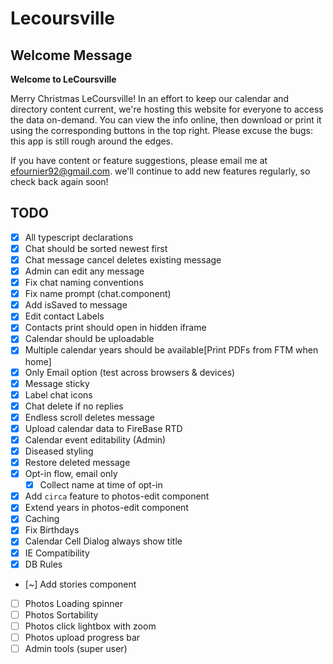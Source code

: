 # Lecoursville

## Welcome Message
__Welcome to LeCoursville__

Merry Christmas LeCoursville! In an effort to keep our calendar and directory content current, we're hosting this website for everyone to access the data on-demand. You can view the info online, then download or print it using the corresponding buttons in the top right. Please excuse the bugs: this app is still rough around the edges.

If you have content or feature suggestions, please email me at efournier92@gmail.com. we'll continue to add new features regularly, so check back again soon!

## TODO
* [X] All typescript declarations
* [X] Chat should be sorted newest first
* [X] Chat message cancel deletes existing message
* [X] Admin can edit any message
* [X] Fix chat naming conventions
* [X] Fix name prompt (chat.component)
* [X] Add isSaved to message
* [X] Edit contact Labels
* [X] Contacts print should open in hidden iframe
* [X] Calendar should be uploadable
* [X] Multiple calendar years should be available[Print PDFs from FTM when home]
* [X] Only Email option (test across browsers & devices)
* [X] Message sticky
* [X] Label chat icons
* [X] Chat delete if no replies
* [X] Endless scroll deletes message
* [X] Upload calendar data to FireBase RTD
* [X] Calendar event editability (Admin)
* [X] Diseased styling
* [X] Restore deleted message
* [X] Opt-in flow, email only
  - [X] Collect name at time of opt-in
* [X] Add `circa` feature to photos-edit component
* [X] Extend years in photos-edit component
* [X] Caching
* [X] Fix Birthdays
* [X] Calendar Cell Dialog always show title
* [X] IE Compatibility
* [X] DB Rules
* [~] Add stories component
* [ ] Photos Loading spinner
* [ ] Photos Sortability
* [ ] Photos click lightbox with zoom
* [ ] Photos upload progress bar
* [ ] Admin tools (super user)
